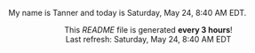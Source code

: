 My name is Tanner and today is Saturday, May 24, 8:40 AM EDT.

<p align="center">This <i>README</i> file is generated <b>every 3 hours</b>!</br>Last refresh: Saturday, May 24, 8:40 AM EDT<br /></p>
